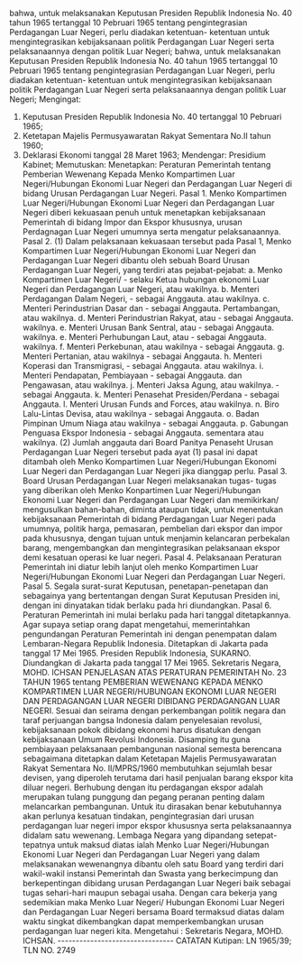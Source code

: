  bahwa, untuk melaksanakan Keputusan Presiden Republik Indonesia No. 40 tahun 1965 tertanggal 10 Pebruari 1965 tentang pengintegrasian Perdagangan Luar Negeri, perlu diadakan ketentuan- ketentuan untuk mengintegrasikan kebijaksanaan politik Perdagangan Luar Negeri serta pelaksanaannya dengan politik Luar Negeri; bahwa, untuk melaksanakan Keputusan Presiden Republik Indonesia No. 40 tahun 1965 tertanggal 10 Pebruari 1965 tentang pengintegrasian Perdagangan Luar Negeri, perlu diadakan ketentuan- ketentuan untuk mengintegrasikan kebijaksanaan politik Perdagangan Luar Negeri serta pelaksanaannya dengan politik Luar Negeri;
Mengingat:

1. Keputusan Presiden Republik Indonesia No. 40 tertanggal 10 Pebruari 1965;
2. Ketetapan Majelis Permusyawaratan Rakyat Sementara No.II tahun 1960;
3. Deklarasi Ekonomi tanggal 28 Maret 1963; Mendengar: Presidium Kabinet; Memutuskan: Menetapkan: Peraturan Pemerintah tentang Pemberian Wewenang Kepada Menko Kompartimen Luar Negeri/Hubungan Ekonomi Luar Negeri dan Perdagangan Luar Negeri di bidang Urusan Perdagangan Luar Negeri. Pasal 1. Menko Kompartimen Luar Negeri/Hubungan Ekonomi Luar Negeri dan Perdagangan Luar Negeri diberi kekuasaan penuh untuk menetapkan kebijaksanaan Pemerintah di bidang Impor dan Ekspor khususnya, urusan Perdagnagan Luar Negeri umumnya serta mengatur pelaksanaannya. Pasal 2. (1) Dalam pelaksanaan kekuasaan tersebut pada Pasal 1, Menko Kompartimen Luar Negeri/Hubungan Ekonomi Luar Negeri dan Perdagangan Luar Negeri dibantu oleh sebuah Board Urusan Perdagangan Luar Negeri, yang terdiri atas pejabat-pejabat:
a. Menko Kompartimen Luar Negeri/ - selaku Ketua hubungan ekonomi Luar Negeri dan Perdagangan Luar Negeri, atau wakilnya. b. Menteri Perdagangan Dalam Negeri, - sebagai Anggauta. atau wakilnya. c. Menteri Perindustrian Dasar dan - sebagai Anggauta. Pertambangan, atau wakilnya. d. Menteri Perindustrian Rakyat, atau - sebagai Anggauta. wakilnya.
e. Menteri Urusan Bank Sentral, atau - sebagai Anggauta. wakilnya. e. Menteri Perhubungan Laut, atau - sebagai Anggauta. wakilnya. f. Menteri Perkebunan, atau wakilnya - sebagai Anggauta. g. Menteri Pertanian, atau wakilnya - sebagai Anggauta. h. Menteri Koperasi dan Transmigrasi, - sebagai Anggauta. atau wakilnya. i. Menteri Pendapatan, Pembiayaan - sebagai Anggauta. dan Pengawasan, atau wakilnya. j. Menteri Jaksa Agung, atau wakilnya. - sebagai Anggauta. k. Menteri Penasehat Presiden/Perdana - sebagai Anggauta. l. Menteri Urusan Funds and Forces, atau wakilnya. n. Biro Lalu-Lintas Devisa, atau wakilnya - sebagai Anggauta. o. Badan Pimpinan Umum Niaga atau wakilnya - sebagai Anggauta. p. Gabungan Penguasa Ekspor Indonesia - sebagai Anggauta. sementara atau wakilnya. (2) Jumlah anggauta dari Board Panitya Penaseht Urusan Perdagangan Luar Negeri tersebut pada ayat (1) pasal ini dapat ditambah oleh Menko Kompartimen Luar Negeri/Hubungan Ekonomi Luar Negeri dan Perdagangan Luar Negeri jika dianggap perlu. Pasal 3. Board Urusan Perdagangan Luar Negeri melaksanakan tugas- tugas yang diberikan oleh Menko Konpartimen Luar Negeri/Hubungan Ekonomi Luar Negeri dan Perdagangan Luar Negeri dan memikirkan/ mengusulkan bahan-bahan, diminta ataupun tidak, untuk menentukan kebijaksanaan Pemerintah di bidang Perdagangan Luar Negeri pada umumnya, politik harga, pemasaran, pembelian dari ekspor dan impor pada khususnya, dengan tujuan untuk menjamin kelancaran perbekalan barang, mengembangkan dan mengintegrasikan pelaksanaan ekspor demi kesatuan operasi ke luar negeri. Pasal 4. Pelaksanaan Peraturan Pemerintah ini diatur lebih lanjut oleh menko Kompartimen Luar Negeri/Hubungan Ekonomi Luar Negeri dan Perdagangan Luar Negeri. Pasal 5. Segala surat-surat Keputusan, penetapan-penetapan dan sebagainya yang bertentangan dengan Surat Keputusan Presiden ini, dengan ini dinyatakan tidak berlaku pada hri diundangkan. Pasal 6. Peraturan Pemerintah ini mulai berlaku pada hari tanggal ditetapkannya. Agar supaya setiap orang dapat mengetahui, memerintahkan pengundangan Peraturan Pemerintah ini dengan penempatan dalam Lembaran-Negara Republik Indonesia. Ditetapkan di Jakarta pada tanggal 17 Mei 1965. Presiden Republik Indonesia, SUKARNO. Diundangkan di Jakarta pada tanggal 17 Mei 1965. Sekretaris Negara, MOHD. ICHSAN PENJELASAN ATAS PERATURAN PEMERINTAH No. 23 TAHUN 1965 tentang PEMBERIAN WEWENANG KEPADA MENKO KOMPARTIMEN LUAR NEGERI/HUBUNGAN EKONOMI LUAR NEGERI DAN PERDAGANGAN LUAR NEGERI DIBIDANG PERDAGANGAN LUAR NEGERI. Sesuai dan seirama dengan perkembangan politik negara dan taraf perjuangan bangsa Indonesia dalam penyelesaian revolusi, kebijaksanaan pokok dibidang ekonomi harus disatukan dengan kebijaksanaan Umum Revolusi Indonesia. Disamping itu guna pembiayaan pelaksanaan pembangunan nasional semesta berencana sebagaimana ditetapkan dalam Ketetapan Majelis Permusyawaratan Rakyat Sementara No. II/MPRS/1960 membutuhkan sejumlah besar devisen, yang diperoleh terutama dari hasil penjualan barang ekspor kita diluar negeri. Berhubung dengan itu perdagangan ekspor adalah merupakan tulang punggung dan pegang peranan penting dalam melancarkan pembangunan. Untuk itu dirasakan benar kebutuhannya akan perlunya kesatuan tindakan, pengintegrasian dari urusan perdagangan luar negeri impor ekspor khususnya serta pelaksanaannya didalam satu wewenang. Lembaga Negara yang dipandang setepat-tepatnya untuk maksud diatas ialah Menko Luar Negeri/Hubungan Ekonomi Luar Negeri dan Perdagangan Luar Negeri yang dalam melaksanakan wewenangnya dibantu oleh satu Board yang terdiri dari wakil-wakil instansi Pemerintah dan Swasta yang berkecimpung dan berkepentingan dibidang urusan Perdagangan Luar Negeri baik sebagai tugas sehari-hari maupun sebagai usaha. Dengan cara bekerja yang sedemikian maka Menko Luar Negeri/ Hubungan Ekonomi Luar Negeri dan Perdagangan Luar Negeri bersama Board termaksud diatas dalam waktu singkat dikembangkan dapat memperkembangkan urusan perdagangan luar negeri kita. Mengetahui : Sekretaris Negara, MOHD. ICHSAN. -------------------------------- CATATAN Kutipan: LN 1965/39; TLN NO. 2749